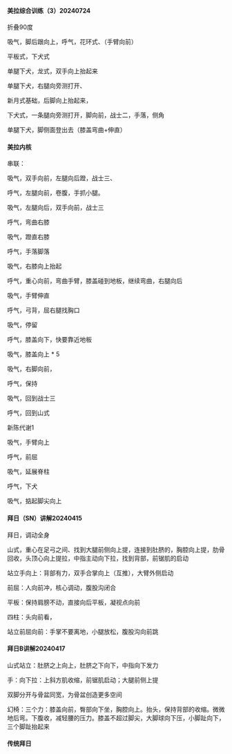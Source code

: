 #### 美拉综合训练（3）20240724

折叠90度

吸气，脚后跟向上，呼气，花环式、（手臂向前）

平板式，下犬式

单腿下犬，龙式，双手向上抬起来

单腿下犬，右腿向旁测打开、

新月式基础，后脚向上抬起来，

下犬式，一条腿向旁测打开，脚向前，战士二，手落，侧角

单腿下犬，脚侧面登出去（膝盖弯曲+伸直）



#### 美拉内核

串联：

吸气，双手向前，左腿向后蹬，战士三、

呼气，左腿向前，卷腹，手抓小腿。

吸气，左腿向后，双手向前，战士三

呼气，弯曲右膝

吸气，蹬直右膝

呼气，手落脚落

吸气，右膝向上抬起

呼气，重心向前，弯曲手臂，膝盖碰到地板，继续弯曲，右腿向后

吸气，手臂伸直

呼气，弓背，屈右腿找胸口

吸气，停留

呼气，膝盖向下，快要靠近地板

吸气，膝盖向上 * 5

吸气，右脚向前，

呼气，保持

吸气，回到战士三

呼气，回到山式



新陈代谢1

吸气，手臂向上

呼气，前屈

吸气，延展脊柱

呼气，下犬

吸气，掂起脚尖向上



#### 拜日（SN）讲解20240415

拜日，调动全身

山式，重心在足弓之间、找到大腿前侧向上提，连接到肚脐的，胸腔向上提，肋骨回收，头顶心向上提拉，中指主动向下拉，找到背部，前锯肌的启动

站立手向上：背部有力，双手合掌向上（互推），大臂外侧启动

前屈：人向前冲，核心调动，腹股沟闭合

平板：保持肩膀不动，直接向后平板，凝视点向前

四柱：头向前看，

站立前屈向前：手掌不要离地，小腿放松，腹股沟向前跳



#### 拜日B讲解20240417

山式站立：肚脐之上向上，肚脐之下向下，中指向下发力

手：向下拉：上斜方肌收缩，前锯肌启动；大腿前侧上提

双脚分开与骨盆同宽，为骨盆创造更多空间

幻椅：三个力：膝盖向前，臀部向下坐，胸腔向上。抬头，保持背部的收缩。微微地后弯。下腹收，减轻腰的压力。膝盖不超过脚尖，大脚球向下压，小脚趾向下，三个脚趾抬起来



#### 传统拜日



































